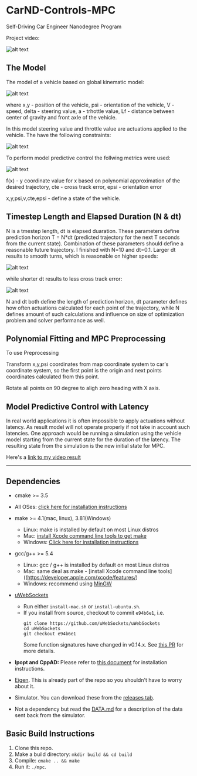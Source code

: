 # CarND-Controls-MPC

Self-Driving Car Engineer Nanodegree Program

Project video:

![alt text][image6]

## The Model

[image1]: ./model.png
[image2]: ./constraints.png
[image3]: ./metrics.png
[image4]: ./short_dt.gif
[image5]: ./long_dt.gif
[image6]: ./output_video.gif

The model of a vehicle based on global kinematic model:

![alt text][image1]

where x,y - position of the vehicle, psi - orientation of the vehicle, V - speed, delta - steering value, a - trhottle value, Lf - distance between center of gravity and front axle of the vehicle.

In this model steering value and throttle value are actuations applied to the vehicle. The have the following constraints:

![alt text][image2]

To perform model predictive control the follwing metrics were used:

![alt text][image3]

f(x) - y coordinate value for x based on polynomial approximation of the desired trajectory, cte - cross track error, epsi - orientation error

x,y,psi,v,cte,epsi - define a state of the vehicle.

## Timestep Length and Elapsed Duration (N & dt)

N is a tmestep length, dt is elapsed duaration. These parameters define prediction horizon T = N*dt (predicted trajectory for the next T seconds from the current state).
Combination of these parameters should define a reasonable future trajectory. I finished with N=10 and dt=0.1. 
Larger dt results to smooth turns, which is reasonable on higher speeds:

![alt text][image4]

while shorter dt results to less cross track error:

![alt text][image5]

N and dt both define the length of prediction horizon, dt parameter defines how often actuations calculated for each point of the trajectory,
while N defines amount of such calculations and influence on size of optimization problem and solver performance as well.


## Polynomial Fitting and MPC Preprocessing
To use 
Preprocessing

Transform x,y,psi coordinates from map coordinate system to car's coordinate system,
so the first point is the origin and next points coordinates calculated from this point.

Rotate all points on 90 degree to aligh zero heading with X axis.

## Model Predictive Control with Latency

In real world applications it is often impossible to apply actuations without latency. As result model will not operate properly if not take in account such latencies.
One approach would be running a simulation using the vehicle model starting from the current state for the duration of the latency.
The resulting state from the simulation is the new initial state for MPC.


Here's a [link to my video result](./output_video.mp4)

---

## Dependencies

* cmake >= 3.5
 * All OSes: [click here for installation instructions](https://cmake.org/install/)
* make >= 4.1(mac, linux), 3.81(Windows)
  * Linux: make is installed by default on most Linux distros
  * Mac: [install Xcode command line tools to get make](https://developer.apple.com/xcode/features/)
  * Windows: [Click here for installation instructions](http://gnuwin32.sourceforge.net/packages/make.htm)
* gcc/g++ >= 5.4
  * Linux: gcc / g++ is installed by default on most Linux distros
  * Mac: same deal as make - [install Xcode command line tools]((https://developer.apple.com/xcode/features/)
  * Windows: recommend using [MinGW](http://www.mingw.org/)
* [uWebSockets](https://github.com/uWebSockets/uWebSockets)
  * Run either `install-mac.sh` or `install-ubuntu.sh`.
  * If you install from source, checkout to commit `e94b6e1`, i.e.
    ```
    git clone https://github.com/uWebSockets/uWebSockets
    cd uWebSockets
    git checkout e94b6e1
    ```
    Some function signatures have changed in v0.14.x. See [this PR](https://github.com/udacity/CarND-MPC-Project/pull/3) for more details.

* **Ipopt and CppAD:** Please refer to [this document](https://github.com/udacity/CarND-MPC-Project/blob/master/install_Ipopt_CppAD.md) for installation instructions.
* [Eigen](http://eigen.tuxfamily.org/index.php?title=Main_Page). This is already part of the repo so you shouldn't have to worry about it.
* Simulator. You can download these from the [releases tab](https://github.com/udacity/self-driving-car-sim/releases).
* Not a dependency but read the [DATA.md](./DATA.md) for a description of the data sent back from the simulator.


## Basic Build Instructions

1. Clone this repo.
2. Make a build directory: `mkdir build && cd build`
3. Compile: `cmake .. && make`
4. Run it: `./mpc`.

